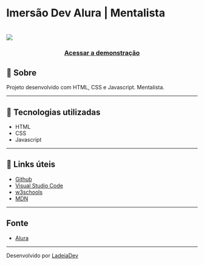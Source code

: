 <h1>Imersão Dev Alura | Mentalista</h1>

<h1>
  <img src="https://ik.imagekit.io/ladeiaDev/2022-06-16-17-53-gracious-beaver-a5fccf.netlify.app_q-n9Wugd-.png?ik-sdk-version=javascript-1.4.3&updatedAt=1655412819800">
</h1>

<h3 align="center">
  <a href="https://gracious-beaver-a5fccf.netlify.app" target="_blank">Acessar a demonstração</a>
</h3>

## 🎫 Sobre

Projeto desenvolvido com HTML, CSS e Javascript. Mentalista.

---

## 🚀 Tecnologias utilizadas

- HTML
- CSS
- Javascript

---

## 🔗 Links úteis

- [Github](https://github.com/)
- [Visual Studio Code](https://code.visualstudio.com/)
- [w3schools](https://www.w3schools.com/)
- [MDN](https://developer.mozilla.org/)

---
## Fonte

- [Alura](https://www.alura.com.br/)

---

Desenvolvido por [LadeiaDev](https://ladeia.dev.br/)
